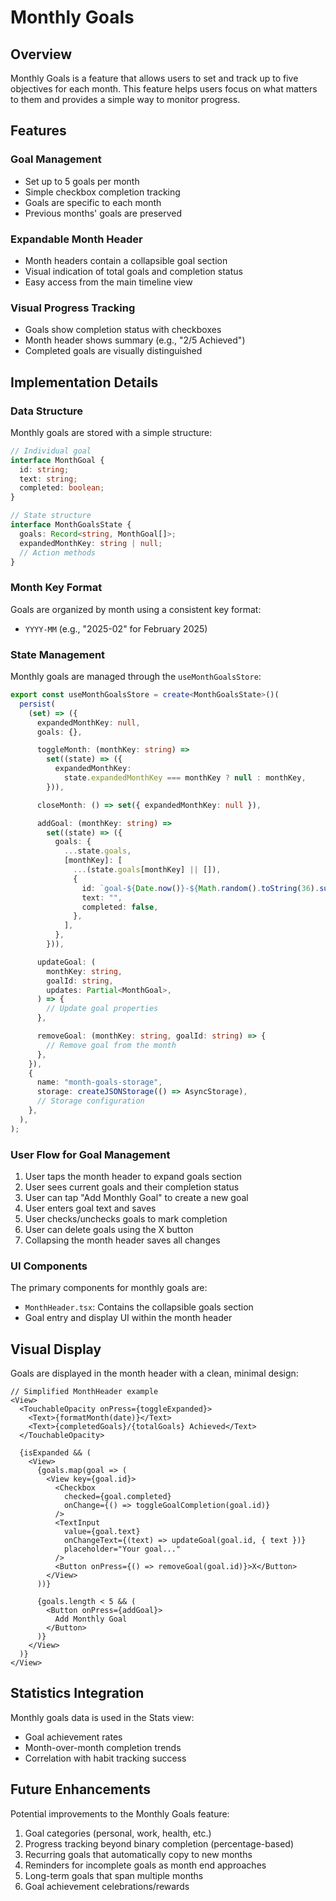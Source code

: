 # Monthly Goals

## Overview

Monthly Goals is a feature that allows users to set and track up to five objectives for each month. This feature helps users focus on what matters to them and provides a simple way to monitor progress.

## Features

### Goal Management

- Set up to 5 goals per month
- Simple checkbox completion tracking
- Goals are specific to each month
- Previous months' goals are preserved

### Expandable Month Header

- Month headers contain a collapsible goal section
- Visual indication of total goals and completion status
- Easy access from the main timeline view

### Visual Progress Tracking

- Goals show completion status with checkboxes
- Month header shows summary (e.g., "2/5 Achieved")
- Completed goals are visually distinguished

## Implementation Details

### Data Structure

Monthly goals are stored with a simple structure:

```typescript
// Individual goal
interface MonthGoal {
  id: string;
  text: string;
  completed: boolean;
}

// State structure
interface MonthGoalsState {
  goals: Record<string, MonthGoal[]>;
  expandedMonthKey: string | null;
  // Action methods
}
```

### Month Key Format

Goals are organized by month using a consistent key format:
- `YYYY-MM` (e.g., "2025-02" for February 2025)

### State Management

Monthly goals are managed through the `useMonthGoalsStore`:

```typescript
export const useMonthGoalsStore = create<MonthGoalsState>()(
  persist(
    (set) => ({
      expandedMonthKey: null,
      goals: {},

      toggleMonth: (monthKey: string) =>
        set((state) => ({
          expandedMonthKey:
            state.expandedMonthKey === monthKey ? null : monthKey,
        })),

      closeMonth: () => set({ expandedMonthKey: null }),

      addGoal: (monthKey: string) =>
        set((state) => ({
          goals: {
            ...state.goals,
            [monthKey]: [
              ...(state.goals[monthKey] || []),
              {
                id: `goal-${Date.now()}-${Math.random().toString(36).substr(2, 9)}`,
                text: "",
                completed: false,
              },
            ],
          },
        })),

      updateGoal: (
        monthKey: string,
        goalId: string,
        updates: Partial<MonthGoal>,
      ) => {
        // Update goal properties
      },

      removeGoal: (monthKey: string, goalId: string) => {
        // Remove goal from the month
      },
    }),
    {
      name: "month-goals-storage",
      storage: createJSONStorage(() => AsyncStorage),
      // Storage configuration
    },
  ),
);
```

### User Flow for Goal Management

1. User taps the month header to expand goals section
2. User sees current goals and their completion status
3. User can tap "Add Monthly Goal" to create a new goal
4. User enters goal text and saves
5. User checks/unchecks goals to mark completion
6. User can delete goals using the X button
7. Collapsing the month header saves all changes

### UI Components

The primary components for monthly goals are:

- `MonthHeader.tsx`: Contains the collapsible goals section
- Goal entry and display UI within the month header

## Visual Display

Goals are displayed in the month header with a clean, minimal design:

```tsx
// Simplified MonthHeader example
<View>
  <TouchableOpacity onPress={toggleExpanded}>
    <Text>{formatMonth(date)}</Text>
    <Text>{completedGoals}/{totalGoals} Achieved</Text>
  </TouchableOpacity>
  
  {isExpanded && (
    <View>
      {goals.map(goal => (
        <View key={goal.id}>
          <Checkbox
            checked={goal.completed}
            onChange={() => toggleGoalCompletion(goal.id)}
          />
          <TextInput
            value={goal.text}
            onChangeText={(text) => updateGoal(goal.id, { text })}
            placeholder="Your goal..."
          />
          <Button onPress={() => removeGoal(goal.id)}>X</Button>
        </View>
      ))}
      
      {goals.length < 5 && (
        <Button onPress={addGoal}>
          Add Monthly Goal
        </Button>
      )}
    </View>
  )}
</View>
```

## Statistics Integration

Monthly goals data is used in the Stats view:

- Goal achievement rates
- Month-over-month completion trends
- Correlation with habit tracking success

## Future Enhancements

Potential improvements to the Monthly Goals feature:

1. Goal categories (personal, work, health, etc.)
2. Progress tracking beyond binary completion (percentage-based)
3. Recurring goals that automatically copy to new months
4. Reminders for incomplete goals as month end approaches
5. Long-term goals that span multiple months
6. Goal achievement celebrations/rewards
